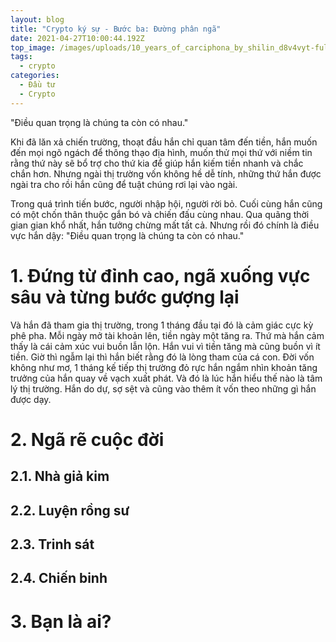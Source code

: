 ```yaml
---
layout: blog
title: "Crypto ký sự - Bước ba: Đường phân ngã"
date: 2021-04-27T10:00:44.192Z
top_image: /images/uploads/10_years_of_carciphona_by_shilin_d8v4vyt-fullview.jpg
tags:
  - crypto
categories:
  - Đầu tư
  - Crypto
---
```

"Điều quan trọng là chúng ta còn có nhau."

Khi đã lăn xả chiến trường, thoạt đầu hắn chỉ quan tâm đến tiền, hắn muốn đến mọi ngõ ngách để thông thạo địa hình, muốn thử mọi thứ với niềm tin rằng thứ này sẽ bổ trợ cho thứ kia để giúp hắn kiếm tiền nhanh và chắc chắn hơn. Nhưng ngài thị trường vốn không hề dễ tính, những thứ hắn được ngài tra cho rồi hắn cũng để tuật chúng rơi lại vào ngài.

Trong quá trình tiến bước, người nhập hội, người rời bỏ. Cuối cùng hắn cũng có một chốn thân thuộc gắn bó và chiến đấu cùng nhau. Qua quãng thời gian gian khổ nhất, hắn tưởng chừng mất tất cả. Nhưng rồi đó chính là điều vực hắn dậy: "Điều quan trọng là chúng ta còn có nhau."

<!-- more -->

# 1. Đứng từ đỉnh cao, ngã xuống vực sâu và từng bước gượng lại

 Và hắn đã tham gia thị trường, trong 1 tháng đầu tại đó là cảm giác cực kỳ phê pha. Mỗi ngày mở tài khoản lên, tiền ngày một tăng ra. Thứ mà hắn cảm thấy là cái cảm xúc vui buồn lẫn lộn. Hắn vui vì tiền tăng mà cũng buồn vì ít tiền. Giờ thì ngẫm lại thì hắn biết rằng đó là lòng tham của cá con. Đời vốn không như mơ, 1 tháng kế tiếp thị trường đỏ rực hắn ngắm nhìn khoản tăng trưởng của hắn quay về vạch xuất phát. Và đó là lúc hắn hiểu thế nào là tâm lý thị trường. Hắn do dự, sợ sệt và cũng vào thêm ít vốn theo những gì hắn được dạy.

# 2. Ngã rẽ cuộc đời

## 2.1. Nhà giả kim

## 2.2. Luyện rồng sư

## 2.3. Trinh sát

## 2.4. Chiến binh

# 3. Bạn là ai?